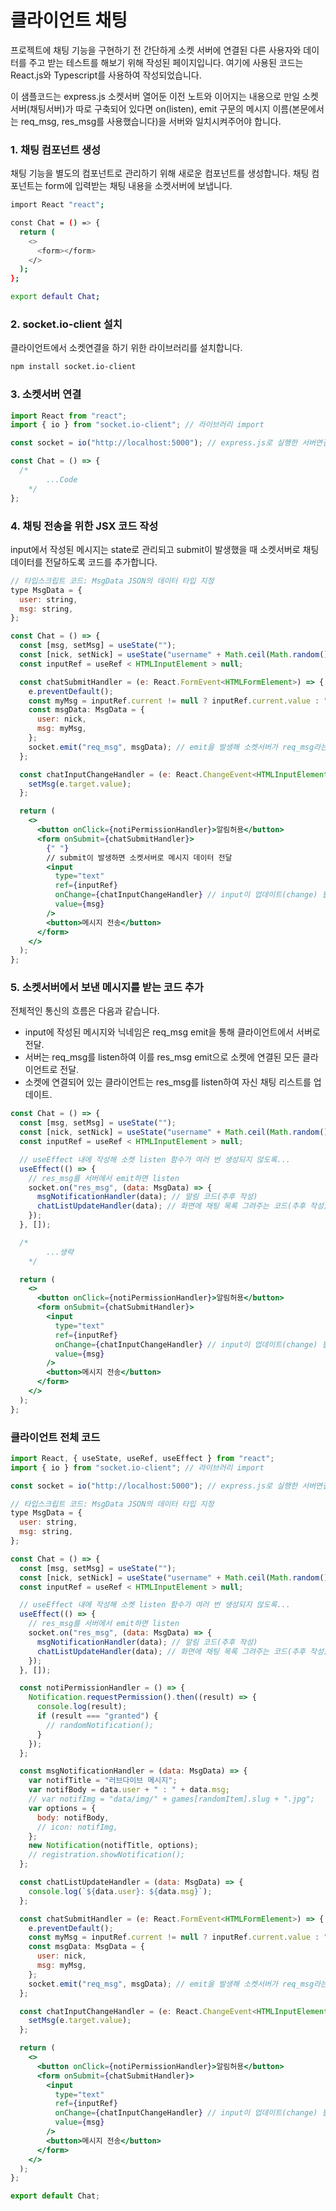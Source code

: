 # 클라이언트 채팅

프로젝트에 채팅 기능을 구현하기 전 간단하게 소켓 서버에 연결된 다른 사용자와 데이터를 주고 받는 테스트를 해보기 위해 작성된 페이지입니다. 여기에 사용된 코드는 React.js와 Typescript를 사용하여 작성되었습니다.

이 샘플코드는 express.js 소켓서버 열어둔 이전 노트와 이어지는 내용으로 만일 소켓서버(채팅서버)가 따로 구축되어 있다면 on(listen), emit 구문의 메시지 이름(본문에서는 req_msg, res_msg를 사용했습니다)을 서버와 일치시켜주어야 합니다.

### 1. 채팅 컴포넌트 생성

채팅 기능을 별도의 컴포넌트로 관리하기 위해 새로운 컴포넌트를 생성합니다. 채팅 컴포넌트는 form에 입력받는 채팅 내용을 소켓서버에 보냅니다.

```bash
import React "react";

const Chat = () => {
  return (
    <>
      <form></form>
    </>
  );
};

export default Chat;
```

### 2. socket.io-client 설치

클라이언트에서 소켓연결을 하기 위한 라이브러리를 설치합니다.

```bash
npm install socket.io-client
```

### 3. 소켓서버 연결

```jsx
import React from "react";
import { io } from "socket.io-client"; // 라이브러리 import

const socket = io("http://localhost:5000"); // express.js로 실행한 서버연결

const Chat = () => {
  /*
		...Code
	*/
};
```

### 4. 채팅 전송을 위한 JSX 코드 작성

input에서 작성된 메시지는 state로 관리되고 submit이 발생했을 때 소켓서버로 채팅 데이터를 전달하도록 코드를 추가합니다.

```jsx
// 타입스크립트 코드: MsgData JSON의 데이터 타입 지정
type MsgData = {
  user: string,
  msg: string,
};

const Chat = () => {
  const [msg, setMsg] = useState("");
  const [nick, setNick] = useState("username" + Math.ceil(Math.random() * 10)); // 테스트용 닉네임 랜덤 생성
  const inputRef = useRef < HTMLInputElement > null;

  const chatSubmitHandler = (e: React.FormEvent<HTMLFormElement>) => {
    e.preventDefault();
    const myMsg = inputRef.current != null ? inputRef.current.value : "";
    const msgData: MsgData = {
      user: nick,
      msg: myMsg,
    };
    socket.emit("req_msg", msgData); // emit을 발생해 소켓서버가 req_msg라는 이름으로 listen 하도록...
  };

  const chatInputChangeHandler = (e: React.ChangeEvent<HTMLInputElement>) => {
    setMsg(e.target.value);
  };

  return (
    <>
      <button onClick={notiPermissionHandler}>알림허용</button>
      <form onSubmit={chatSubmitHandler}>
        {" "}
        // submit이 발생하면 소켓서버로 메시지 데이터 전달
        <input
          type="text"
          ref={inputRef}
          onChange={chatInputChangeHandler} // input이 업데이트(change) 될 때 state(msg) 변경
          value={msg}
        />
        <button>메시지 전송</button>
      </form>
    </>
  );
};
```

### 5. 소켓서버에서 보낸 메시지를 받는 코드 추가

전체적인 통신의 흐름은 다음과 같습니다.

- input에 작성된 메시지와 닉네임은 req_msg emit을 통해 클라이언트에서 서버로 전달.
- 서버는 req_msg를 listen하여 이를 res_msg emit으로 소켓에 연결된 모든 클라이언트로 전달.
- 소켓에 연결되어 있는 클라이언트는 res_msg를 listen하여 자신 채팅 리스트를 업데이트.

```jsx
const Chat = () => {
  const [msg, setMsg] = useState("");
  const [nick, setNick] = useState("username" + Math.ceil(Math.random() * 10)); // 테스트용 닉네임 랜덤 생성
  const inputRef = useRef < HTMLInputElement > null;

  // useEffect 내에 작성해 소켓 listen 함수가 여러 번 생성되지 않도록...
  useEffect(() => {
    // res_msg를 서버에서 emit하면 listen
    socket.on("res_msg", (data: MsgData) => {
      msgNotificationHandler(data); // 알림 코드(추후 작성)
      chatListUpdateHandler(data); // 화면에 채팅 목록 그려주는 코드(추후 작성)
    });
  }, []);

  /*
		...생략
	*/

  return (
    <>
      <button onClick={notiPermissionHandler}>알림허용</button>
      <form onSubmit={chatSubmitHandler}>
        <input
          type="text"
          ref={inputRef}
          onChange={chatInputChangeHandler} // input이 업데이트(change) 될 때 state(msg) 변경
          value={msg}
        />
        <button>메시지 전송</button>
      </form>
    </>
  );
};
```

### 클라이언트 전체 코드

```jsx
import React, { useState, useRef, useEffect } from "react";
import { io } from "socket.io-client"; // 라이브러리 import

const socket = io("http://localhost:5000"); // express.js로 실행한 서버연결

// 타입스크립트 코드: MsgData JSON의 데이터 타입 지정
type MsgData = {
  user: string,
  msg: string,
};

const Chat = () => {
  const [msg, setMsg] = useState("");
  const [nick, setNick] = useState("username" + Math.ceil(Math.random() * 10)); // 테스트용 닉네임 랜덤 생성
  const inputRef = useRef < HTMLInputElement > null;

  // useEffect 내에 작성해 소켓 listen 함수가 여러 번 생성되지 않도록...
  useEffect(() => {
    // res_msg를 서버에서 emit하면 listen
    socket.on("res_msg", (data: MsgData) => {
      msgNotificationHandler(data); // 알림 코드(추후 작성)
      chatListUpdateHandler(data); // 화면에 채팅 목록 그려주는 코드(추후 작성)
    });
  }, []);

  const notiPermissionHandler = () => {
    Notification.requestPermission().then((result) => {
      console.log(result);
      if (result === "granted") {
        // randomNotification();
      }
    });
  };

  const msgNotificationHandler = (data: MsgData) => {
    var notifTitle = "러브다이브 메시지";
    var notifBody = data.user + " : " + data.msg;
    // var notifImg = "data/img/" + games[randomItem].slug + ".jpg";
    var options = {
      body: notifBody,
      // icon: notifImg,
    };
    new Notification(notifTitle, options);
    // registration.showNotification();
  };

  const chatListUpdateHandler = (data: MsgData) => {
    console.log(`${data.user}: ${data.msg}`);
  };

  const chatSubmitHandler = (e: React.FormEvent<HTMLFormElement>) => {
    e.preventDefault();
    const myMsg = inputRef.current != null ? inputRef.current.value : "";
    const msgData: MsgData = {
      user: nick,
      msg: myMsg,
    };
    socket.emit("req_msg", msgData); // emit을 발생해 소켓서버가 req_msg라는 이름으로 listen 하도록...
  };

  const chatInputChangeHandler = (e: React.ChangeEvent<HTMLInputElement>) => {
    setMsg(e.target.value);
  };

  return (
    <>
      <button onClick={notiPermissionHandler}>알림허용</button>
      <form onSubmit={chatSubmitHandler}>
        <input
          type="text"
          ref={inputRef}
          onChange={chatInputChangeHandler} // input이 업데이트(change) 될 때 state(msg) 변경
          value={msg}
        />
        <button>메시지 전송</button>
      </form>
    </>
  );
};

export default Chat;
```
